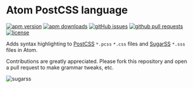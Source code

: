 # Atom PostCSS language

[![apm version](https://img.shields.io/apm/v/language-postcss.svg)](https://atom.io/packages/language-postcss)
[![apm downloads](https://img.shields.io/apm/dm/language-postcss.svg?maxAge=2592000)](https://atom.io/packages/language-postcss)
[![gitHub issues](https://img.shields.io/github/issues/azat-io/atom-language-postcss.svg)](https://github.com/azat-io/atom-language-postcss)
[![github pull requests](https://img.shields.io/github/issues-pr-raw/azat-io/atom-language-postcss.svg)](https://github.com/azat-io/atom-language-postcss)
[![license](https://img.shields.io/apm/l/language-postcss.svg)](https://atom.io/packages/language-postcss)

Adds syntax highlighting to [PostCSS](https://github.com/postcss/postcss) `*.pcss` `*.css` files and [SugarSS](https://github.com/postcss/sugarss) `*.sss` files in Atom.

Contributions are greatly appreciated. Please fork this repository and open a pull request to make grammar tweaks, etc.

![sugarss](https://cloud.githubusercontent.com/assets/5698350/13654962/fb2de0de-e66c-11e5-9133-1860f04aa480.png)
